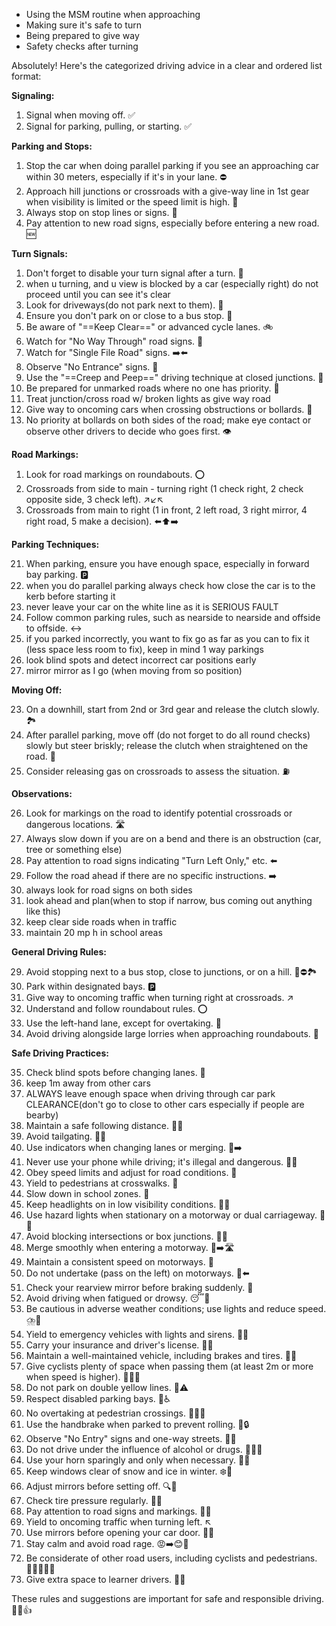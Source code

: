 - Using the MSM routine when approaching
- Making sure it's safe to turn
- Being prepared to give way
- Safety checks after turning


Absolutely! Here's the categorized driving advice in a clear and ordered list format:

**Signaling:**
1. Signal when moving off. ✅
2. Signal for parking, pulling, or starting. ✅

**Parking and Stops:**

1. Stop the car when doing parallel parking if you see an approaching car within 30 meters, especially if it's in your lane. ⛔
2. Approach hill junctions or crossroads with a give-way line in 1st gear when visibility is limited or the speed limit is high. 🚗
3. Always stop on stop lines or signs. 🛑
4. Pay attention to new road signs, especially before entering a new road. 🆕

**Turn Signals:**

1. Don't forget to disable your turn signal after a turn. 🚦
2. when u turning, and u view is blocked by a car (especially right) do not proceed until you can see it's clear
3. Look for driveways(do not park next to them). 🏡
4. Ensure you don't park on or close to a bus stop. 🚌
5. Be aware of "==Keep Clear==" or advanced cycle lanes. 🚲
6. Watch for "No Way Through" road signs. 🚫
7. Watch for "Single File Road" signs. ➡️⬅️
8. Observe "No Entrance" signs. 🚫
9. Use the "==Creep and Peep==" driving technique at closed junctions. 👀
10. Be prepared for unmarked roads where no one has priority. 🚧
11. Treat junction/cross road w/ broken lights as give way road
12. Give way to oncoming cars when crossing obstructions or bollards. 🚗
13. No priority at bollards on both sides of the road; make eye contact or observe other drivers to decide who goes first. 👁️

**Road Markings:**

1. Look for road markings on roundabouts. ⭕
2. Crossroads from side to main - turning right (1 check right, 2 check opposite side, 3 check left). ↗️↙️↖️
3. Crossroads from main to right (1 in front, 2 left road, 3 right mirror, 4 right road, 5 make a decision). ⬅️⬆️➡️

**Parking Techniques:**

21. When parking, ensure you have enough space, especially in forward bay parking. 🅿️
22. when you do parallel parking always check how close the car is to the kerb before starting it
23. never leave your car on the white line as it is SERIOUS FAULT
24. Follow common parking rules, such as nearside to nearside and offside to offside. ↔️
25. if you parked incorrectly, you want to fix go as far as you can to fix it (less space less room to fix), keep in mind 1 way parkings
26. look blind spots and detect incorrect car positions early
27. mirror mirror as I go (when moving from so position)

**Moving Off:**

23. On a downhill, start from 2nd or 3rd gear and release the clutch slowly. 🏞️
24. After parallel parking, move off (do not forget to do all round checks) slowly but steer briskly; release the clutch when straightened on the road. 🚗
25. Consider releasing gas on crossroads to assess the situation. ⛽

**Observations:**

26. Look for markings on the road to identify potential crossroads or dangerous locations. 🛣️
27. Always slow down if you are on a bend and there is an obstruction (car, tree or something else)
28. Pay attention to road signs indicating "Turn Left Only," etc. ⬅️
29. Follow the road ahead if there are no specific instructions. ➡️
30. always look for road signs on both sides
31. look ahead and plan(when to stop if narrow, bus coming out anything like this)
32. keep clear side roads when in traffic 
33. maintain 20 mp h in school areas

**General Driving Rules:**

29. Avoid stopping next to a bus stop, close to junctions, or on a hill. 🚌⛔🏞️
30. Park within designated bays. 🅿️
31. Give way to oncoming traffic when turning right at crossroads. ↗️
32. Understand and follow roundabout rules. ⭕
33. Use the left-hand lane, except for overtaking. 🚗
34. Avoid driving alongside large lorries when approaching roundabouts. 🚛

**Safe Driving Practices:**

35. Check blind spots before changing lanes. 👀
36. keep 1m away from other cars
37. ALWAYS leave enough space when driving through car park CLEARANCE(don't go to close to other cars especially if people are bearby)
38. Maintain a safe following distance. 🚗🚗
39. Avoid tailgating. 🚗🚗
40. Use indicators when changing lanes or merging. 🚗➡️
41. Never use your phone while driving; it's illegal and dangerous. 📵🚗
42. Obey speed limits and adjust for road conditions. 🚦
43. Yield to pedestrians at crosswalks. 🚶
44. Slow down in school zones. 🚸
45. Keep headlights on in low visibility conditions. 🚗💡
46. Use hazard lights when stationary on a motorway or dual carriageway. 🚗🚥
47. Avoid blocking intersections or box junctions. 🚦🚗
48. Merge smoothly when entering a motorway. 🚗➡️🛣️
49. Maintain a consistent speed on motorways. 🚗
50. Do not undertake (pass on the left) on motorways. 🚗⬅️
51. Check your rearview mirror before braking suddenly. 👀
52. Avoid driving when fatigued or drowsy. 😴🚗
53. Be cautious in adverse weather conditions; use lights and reduce speed. ⛈️🚗
54. Yield to emergency vehicles with lights and sirens. 🚨🚗
55. Carry your insurance and driver's license. 📄🚗
56. Maintain a well-maintained vehicle, including brakes and tires. 🚗🔧
57. Give cyclists plenty of space when passing them (at least 2m or more when speed is higher). 🚴‍♂️🚗
58. Do not park on double yellow lines. 🚗⚠️
59. Respect disabled parking bays. 🚗♿
60. No overtaking at pedestrian crossings. 🚗🚶‍♀️
61. Use the handbrake when parked to prevent rolling. 🚗🔒
62. Observe "No Entry" signs and one-way streets. 🚫🚗
63. Do not drive under the influence of alcohol or drugs. 🚫🍺🚗
64. Use your horn sparingly and only when necessary. 📢🚗
65. Keep windows clear of snow and ice in winter. ❄️🚗
66. Adjust mirrors before setting off. 🔍🚗
67. Check tire pressure regularly. 🚗🔧
68. Pay attention to road signs and markings. 🚧🚗
69. Yield to oncoming traffic when turning left. ↖️
70. Use mirrors before opening your car door. 👀🚗
71. Stay calm and avoid road rage. 😡➡️😊🚗
72. Be considerate of other road users, including cyclists and pedestrians. 🚴‍♂️🚶‍♀️🚗
73. Give extra space to learner drivers. 🚗🚦


These rules and suggestions are important for safe and responsible driving. 🚗🚦👍